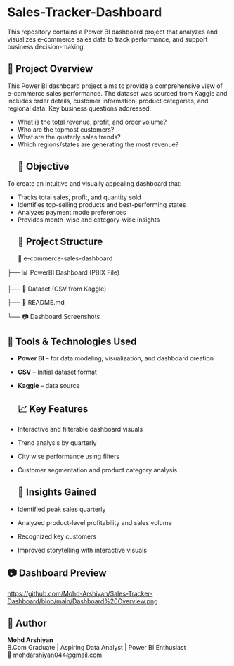 
# Sales-Tracker-Dashboard
This repository contains a Power BI dashboard project that analyzes and visualizes e-commerce sales data to track performance, and support business decision-making.
## 🚀 Project Overview
This Power BI dashboard project aims to provide a comprehensive view of e-commerce sales performance. The dataset was sourced from Kaggle and includes order details, customer information, product categories, and regional data.
Key business questions addressed:
- What is the total revenue, profit, and order volume?
- Who are the topmost customers?
- What are the quaterly sales trends?
- Which regions/states are generating the most revenue?
  ## 📌 Objective

To create an intuitive and visually appealing dashboard that:
- Tracks total sales, profit, and quantity sold
- Identifies top-selling products and best-performing states
- Analyzes payment mode preferences
- Provides month-wise and category-wise insights
  ## 📂 Project Structure
  📁 e-commerce-sales-dashboard
  
├── 📊 PowerBI Dashboard (PBIX File)

├── 📁 Dataset (CSV from Kaggle)

├── 📄 README.md

└── 📷 Dashboard Screenshots
## 🔧 Tools & Technologies Used

- **Power BI** – for data modeling, visualization, and dashboard creation
- **CSV** – Initial dataset format
- **Kaggle** – data source
  ## 📈 Key Features

- Interactive and filterable dashboard visuals
- Trend analysis by quarterly
- City wise performance using filters
- Customer segmentation and product category analysis
  ## 🧠 Insights Gained

- Identified peak sales quarterly
- Analyzed product-level profitability and sales volume
- Recognized key customers 
- Improved storytelling with interactive visuals
## 📷 Dashboard Preview
  https://github.com/Mohd-Arshiyan/Sales-Tracker-Dashboard/blob/main/Dashboard%20Overview.png
  ## 👤 Author

**Mohd Arshiyan**  
B.Com Graduate | Aspiring Data Analyst | Power BI Enthusiast  
📧 mohdarshiyan044@gmail.com
